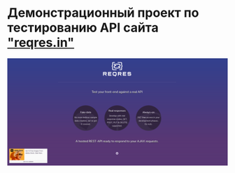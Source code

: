 # Демонстрационный проект по тестированию API сайта <a target="_blank" href="https://reqres.in">"reqres.in"</a>

![This is an image](design/images/homepage.png)